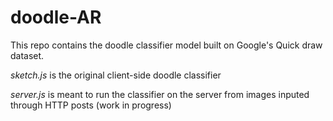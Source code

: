 # doodle-AR

This repo contains the doodle classifier model built on Google's Quick draw dataset.

*sketch.js* is the original client-side doodle classifier

*server.js* is meant to run the classifier on the server from images inputed through HTTP posts (work in progress)
